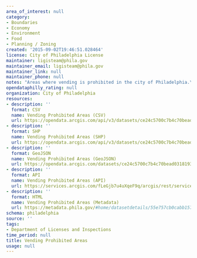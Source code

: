 ```yaml
---
area_of_interest: null
category:
- Boundaries
- Economy
- Environment
- Food
- Planning / Zoning
created: '2015-09-02T19:46:51.028464'
license: City of Philadelphia License
maintainer: ligisteam@phila.gov
maintainer_email: ligisteam@phila.gov
maintainer_link: null
maintainer_phone: null
notes: "Areas where vending is prohibited in the city of Philadelphia.\r\n\r\n"
opendataphilly_rating: null
organization: City of Philadelphia
resources:
- description: ''
  format: CSV
  name: Vending Prohibited Areas (CSV)
  url: https://opendata.arcgis.com/api/v3/datasets/ce24c5700c7b4c70bead03181934c573_0/downloads/data?format=csv&spatialRefId=4326
- description: ''
  format: SHP
  name: Vending Prohibited Areas (SHP)
  url: https://opendata.arcgis.com/api/v3/datasets/ce24c5700c7b4c70bead03181934c573_0/downloads/data?format=shp&spatialRefId=4326
- description: ''
  format: GeoJSON
  name: Vending Prohibited Areas (GeoJSON)
  url: https://opendata.arcgis.com/datasets/ce24c5700c7b4c70bead03181934c573_0.geojson
- description: ''
  format: API
  name: Vending Prohibited Areas (API)
  url: https://services.arcgis.com/fLeGjb7u4uXqeF9q/arcgis/rest/services/Vending_Prohibited_Areas/FeatureServer/0/query?outFields=*&where=1%3D1
- description: ''
  format: HTML
  name: Vending Prohibited Areas (Metadata)
  url: https://metadata.phila.gov/#home/datasetdetails/55e757cb0cabb1575717e44b/representationdetails/55e7584b62595a08636c4b28/
schema: philadelphia
source: ''
tags:
- Department of Licenses and Inspections
time_period: null
title: Vending Prohibited Areas
usage: null
---
```

